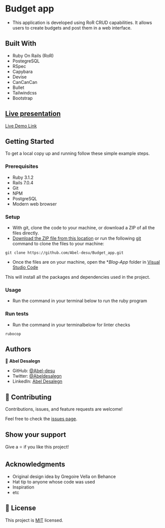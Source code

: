 # Budget app
- This application is developed using RoR CRUD capabilities. It allows users to create budgets and post them in a web interface. 

## Built With

- Ruby On Rails (RoR)
- PostegreSQL
- RSpec
- Capybara
- Devise
- CanCanCan
- Bullet
- Tailwindcss
- Bootstrap

## [Live presentation](https://www.loom.com/share/f24de3428a4c482a82a9c4a5ae9920d0)

[Live Demo Link](https://deploying-budget.herokuapp.com/)

## Getting Started

To get a local copy up and running follow these simple example steps.

### Prerequisites

- Ruby 3.1.2 
- Rails 7.0.4 
- Git
- NPM
- PostgreSQL
- Modern web browser

### Setup
- With git, clone the code to your machine, or download a ZIP of all the files directly.
- [Download the ZIP file from this location](https://github.com/Abel-desu/Budget_app/archive/refs/heads/dev.zip) or run the following [git](https://git-scm.com/) command to clone the files to your machine:

```
git clone https://github.com/Abel-desu/Budget_app.git
```
- Once the files are on your machine, open the **Blog-App* folder in [Visual Studio Code](https://code.visualstudio.com/download)

This will install all the packages and dependencies used in the project.

### Usage
- Run the command in your terminal below to run the ruby program


### Run tests
- Run the command in your terminalbelow for linter checks
```
rubocop
```

## Authors

👤 **Abel Desalegn**

- GitHub: [@Abel-desu](https://github.com/Abel-desu)
- Twitter: [@Abeldesalegn](https://twitter.com/abeldesalegn97)
- LinkedIn: [Abel Desalegn](https://www.linkedin.com/in/abel-desalegn92)

## 🤝 Contributing

Contributions, issues, and feature requests are welcome!

Feel free to check the [issues page](https://github.com/Abel-desu/Blog-App/issues).

## Show your support

Give a ⭐️ if you like this project!

## Acknowledgments

- Original design idea by Gregoire Vella on Behance
- Hat tip to anyone whose code was used
- Inspiration
- etc

## 📝 License

This project is [MIT](./LICENSE) licensed.
